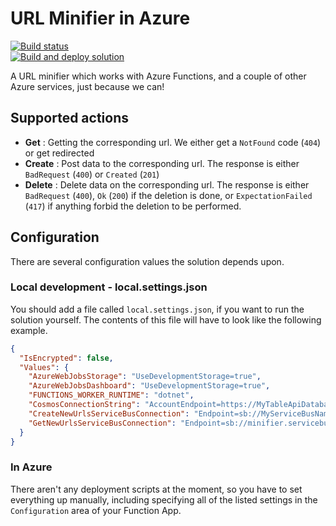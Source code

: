 # URL Minifier in Azure

[![Build status][actions build badge]][actions build link]  
[![Build and deploy solution][actions build and deploy badge]][actions build and deploy link]

A URL minifier which works with Azure Functions, and a couple of other Azure services, just because we can!

## Supported actions

- **Get** : Getting the corresponding url. We either get a `NotFound` code (`404`) or get redirected
- **Create** : Post data to the corresponding url. The response is either `BadRequest` (`400`) or `Created` (`201`)
- **Delete** : Delete data on the corresponding url. The response is either `BadRequest` (`400`), `Ok` (`200`) if the deletion is done, or `ExpectationFailed` (`417`) if anything forbid the deletion to be performed.

## Configuration

There are several configuration values the solution depends upon.

### Local development - local.settings.json

You should add a file called `local.settings.json`, if you want to run the solution yourself. The contents of this file will have to look like the following example.

```json
{
  "IsEncrypted": false,
  "Values": {
    "AzureWebJobsStorage": "UseDevelopmentStorage=true",
    "AzureWebJobsDashboard": "UseDevelopmentStorage=true",
    "FUNCTIONS_WORKER_RUNTIME": "dotnet",
    "CosmosConnectionString": "AccountEndpoint=https://MyTableApiDatabase.documents.azure.com;AccountKey=superSecertKey",
    "CreateNewUrlsServiceBusConnection": "Endpoint=sb://MyServiceBusNamespace.servicebus.windows.net/;SharedAccessKeyName=MyAccessKeyNameWithSendPermission;SharedAccessKey=TheActualAccessKey",
    "GetNewUrlsServiceBusConnection": "Endpoint=sb://minifier.servicebus.windows.net/;SharedAccessKeyName=MyAccessKeyNameWithManagePermission;SharedAccessKey=TheActualAccessKeyForManagePermission"
  }
}
```

### In Azure

There aren't any deployment scripts at the moment, so you have to set everything up manually, including specifying all of the listed settings in the `Configuration` area of your Function App.

<!-- Aliases for URLs: please place here any long urls to keep clean markdown markup -->

[actions build badge]: https://github.com/Jandev/minifier/actions/workflows/build.yml/badge.svg "Build solution"
[actions build link]: https://github.com/Jandev/minifier/actions/workflows/build.yml
[actions build and deploy badge]: https://github.com/Jandev/minifier/actions/workflows/release.yml/badge.svg "Build and deploy solution"
[actions build and deploy link]: https://github.com/Jandev/minifier/actions/workflows/release.yml
